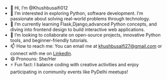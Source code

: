 - 👋 Hi, I’m @Khushbusaifi012
- 👀 I’m interested in exploring Python, software development. I’m passionate about solving real-world problems through technology.
- 🌱 I’m currently learning Flask,Django,advanced Python concepts, and diving into frontend design to build interactive web applications.
- 💞️ I’m looking to collaborate on open-source projects, innovative Python tools, and beginner-friendly tutorials.
- 📫 How to reach me: You can email me at khushbusaifi27@gmail.com or connect with me on [LinkedIn](https://www.linkedin.com/).
- 😄 Pronouns: She/Her
- ⚡ Fun fact: I balance coding with creative activities and enjoy participating in community events like PyDelhi meetups!


<!---
Khushbusaifi012/Khushbusaifi012 is a ✨ special ✨ repository because its `README.md` (this file) appears on your GitHub profile.
You can click the Preview link to take a look at your changes.
--->
